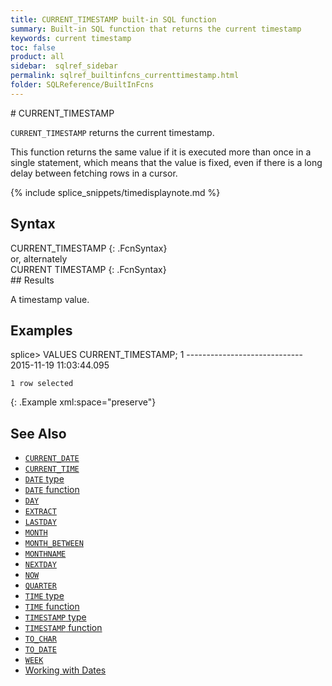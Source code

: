 ```yaml
---
title: CURRENT_TIMESTAMP built-in SQL function
summary: Built-in SQL function that returns the current timestamp
keywords: current timestamp
toc: false
product: all
sidebar:  sqlref_sidebar
permalink: sqlref_builtinfcns_currenttimestamp.html
folder: SQLReference/BuiltInFcns
---
```

<section>
<div class="TopicContent" data-swiftype-index="true" markdown="1">
# CURRENT_TIMESTAMP

`CURRENT_TIMESTAMP` returns the current timestamp.

<div class="noteNote" markdown="1">
This function returns the same value if it is executed more than once in
a single statement, which means that the value is fixed, even if there
is a long delay between fetching rows in a cursor.

{% include splice_snippets/timedisplaynote.md %}
</div>

## Syntax

<div class="fcnWrapperWide" markdown="1">
    CURRENT_TIMESTAMP
{: .FcnSyntax}

</div>
or, alternately

<div class="fcnWrapperWide" markdown="1">
    CURRENT TIMESTAMP
{: .FcnSyntax}

</div>
## Results

A timestamp value.

## Examples

<div class="preWrapper" markdown="1">
    splice> VALUES CURRENT_TIMESTAMP;
    1
    -----------------------------
    2015-11-19 11:03:44.095

    1 row selected
{: .Example xml:space="preserve"}

</div>

## See Also

* [`CURRENT_DATE`](sqlref_builtinfcns_currentdate.html)
* [`CURRENT_TIME`](sqlref_builtinfcns_currenttime.html)
* [`DATE` type](sqlref_datatypes_date.html)
* [`DATE` function](sqlref_builtinfcns_date.html) 
* [`DAY`](sqlref_builtinfcns_day.html) 
* [`EXTRACT`](sqlref_builtinfcns_extract.html) 
* [`LASTDAY`](sqlref_builtinfcns_day.html) 
* [`MONTH`](sqlref_builtinfcns_month.html)
* [`MONTH_BETWEEN`](sqlref_builtinfcns_monthbetween.html)
* [`MONTHNAME`](sqlref_builtinfcns_monthname.html) 
* [`NEXTDAY`](sqlref_builtinfcns_day.html) 
* [`NOW`](sqlref_builtinfcns_now.html)
* [`QUARTER`](sqlref_builtinfcns_quarter.html)
* [`TIME` type](sqlref_datatypes_time.html)
* [`TIME` function](sqlref_datatypes_time.html)
* [`TIMESTAMP` type](sqlref_builtinfcns_timestamp.html) 
* [`TIMESTAMP` function](sqlref_builtinfcns_timestamp.html) 
* [`TO_CHAR`](sqlref_builtinfcns_char.html) 
* [`TO_DATE`](sqlref_builtinfcns_date.html)
* [`WEEK`](sqlref_builtinfcns_week.html)
* [Working with Dates](developers_fundamentals_dates.html)
</div>
</section>
